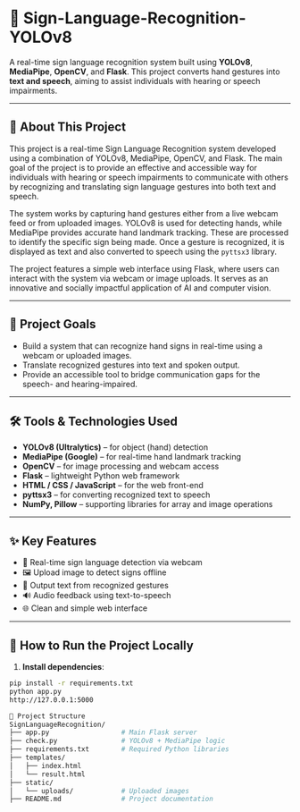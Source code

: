 # 🧠 Sign-Language-Recognition-YOLOv8

A real-time sign language recognition system built using **YOLOv8**, **MediaPipe**, **OpenCV**, and **Flask**. This project converts hand gestures into **text and speech**, aiming to assist individuals with hearing or speech impairments.

---

## 📘 About This Project

This project is a real-time Sign Language Recognition system developed using a combination of YOLOv8, MediaPipe, OpenCV, and Flask. The main goal of the project is to provide an effective and accessible way for individuals with hearing or speech impairments to communicate with others by recognizing and translating sign language gestures into both text and speech.

The system works by capturing hand gestures either from a live webcam feed or from uploaded images. YOLOv8 is used for detecting hands, while MediaPipe provides accurate hand landmark tracking. These are processed to identify the specific sign being made. Once a gesture is recognized, it is displayed as text and also converted to speech using the `pyttsx3` library.

The project features a simple web interface using Flask, where users can interact with the system via webcam or image uploads. It serves as an innovative and socially impactful application of AI and computer vision.

---

## 🎯 Project Goals

- Build a system that can recognize hand signs in real-time using a webcam or uploaded images.
- Translate recognized gestures into text and spoken output.
- Provide an accessible tool to bridge communication gaps for the speech- and hearing-impaired.

---

## 🛠️ Tools & Technologies Used

- **YOLOv8 (Ultralytics)** – for object (hand) detection  
- **MediaPipe (Google)** – for real-time hand landmark tracking  
- **OpenCV** – for image processing and webcam access  
- **Flask** – lightweight Python web framework  
- **HTML / CSS / JavaScript** – for the web front-end  
- **pyttsx3** – for converting recognized text to speech  
- **NumPy, Pillow** – supporting libraries for array and image operations

---

## ✨ Key Features

- 🔴 Real-time sign language detection via webcam  
- 🖼️ Upload image to detect signs offline  
- 📃 Output text from recognized gestures  
- 🔊 Audio feedback using text-to-speech  
- 🌐 Clean and simple web interface

---

## 🚀 How to Run the Project Locally

1. **Install dependencies**:

```bash
pip install -r requirements.txt
python app.py
http://127.0.0.1:5000

🧾 Project Structure
SignLanguageRecognition/
├── app.py                  # Main Flask server
├── check.py                # YOLOv8 + MediaPipe logic
├── requirements.txt        # Required Python libraries
├── templates/
│   ├── index.html
│   └── result.html
├── static/
│   └── uploads/            # Uploaded images
├── README.md               # Project documentation

